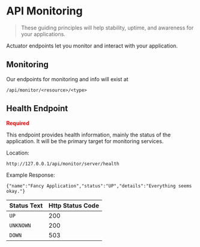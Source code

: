 # API Monitoring
> These guiding principles will help stability, uptime, and awareness for your applications.

Actuator endpoints let you monitor and interact with your application. 

## Monitoring
Our endpoints for monitoring and info will exist at 

```
/api/monitor/<resource>/<type>
```

## Health Endpoint

<span style="color:red">**Required**</span>


This endpoint provides health information, mainly the status of the application. It will be the
primary target for monitoring services.

Location:
```
http://127.0.0.1/api/monitor/server/health
```
Example Response:
````
{"name":"Fancy Application","status":"UP","details":"Everything seems okay."}
````

| Status Text  | Http Status Code |
|--------------|------------------|
| `UP`         | 200              |
| `UNKNOWN`    | 200              |
| `DOWN`       | 503              |
